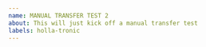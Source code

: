 ```yaml
---
name: MANUAL TRANSFER TEST 2
about: This will just kick off a manual transfer test
labels: holla-tronic
---
```

